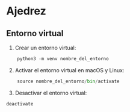 # Ajedrez

## Entorno virtual

1. Crear un entorno virtual:
```python
    python3 -m venv nombre_del_entorno
```

2.  Activar el entorno virtual en macOS y Linux:
```python
    source nombre_del_entorno/bin/activate
```

3. Desactivar el entorno virtual:
```python
deactivate
```